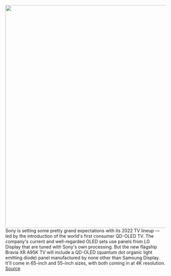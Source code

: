 <img src='https://cdn.vox-cdn.com/thumbor/M4Tfq0Drp_lQ-VKmG4dRogBfXJw=/0x0:1440x875/1200x800/filters:focal(570x347:800x577)/cdn.vox-cdn.com/uploads/chorus_image/image/70345799/2_way_Stand_A95K.0.jpg' width='700px' /><br/>
Sony is setting some pretty grand expectations with its 2022 TV lineup — led by the introduction of the world's first consumer QD-OLED TV. The company's current and well-regarded OLED sets use panels from LG Display that are tuned with Sony's own processing. But the new flagship Bravia XR A95K TV will include a QD-OLED (quantum dot organic light emitting diode) panel manufactured by none other than Samsung Display. It'll come in 65-inch and 55-inch sizes, with both coming in at 4K resolution.
<a href='https://www.theverge.com/2022/1/4/22865220/sony-a95k-qd-oled-qdoled-4k-tv-announced-features-explainer'> Source <a/>